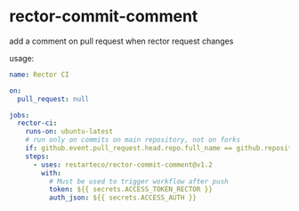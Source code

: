 # rector-commit-comment

add a comment on pull request when rector request changes

usage: 
```yaml
name: Rector CI

on:
  pull_request: null

jobs:
  rector-ci:
    runs-on: ubuntu-latest
    # run only on commits on main repository, not on forks
    if: github.event.pull_request.head.repo.full_name == github.repository
    steps:
      - uses: restarteco/rector-commit-comment@v1.2
        with:
          # Must be used to trigger workflow after push
          token: ${{ secrets.ACCESS_TOKEN_RECTOR }}
          auth_json: ${{ secrets.ACCESS_AUTH }}
```